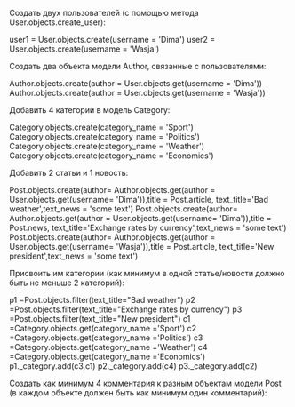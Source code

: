Создать двух пользователей (с помощью метода User.objects.create_user):

user1 = User.objects.create(username = 'Dima')
user2 = User.objects.create(username = 'Wasja')

Создать два объекта модели Author, связанные с пользователями:

Author.objects.create(author = User.objects.get(username = 'Dima'))
Author.objects.create(author = User.objects.get(username = 'Wasja'))

Добавить 4 категории в модель Category:
 
Category.objects.create(category_name = 'Sport')
Category.objects.create(category_name = 'Politics')
Category.objects.create(category_name = 'Weather')
Category.objects.create(category_name = 'Economics')

Добавить 2 статьи и 1 новость:

Post.objects.create(author= Author.objects.get(author = User.objects.get(username= 'Dima')),title = Post.article, text_title='Bad weather',text_news = 'some text')
Post.objects.create(author= Author.objects.get(author = User.objects.get(username= 'Dima')),title = Post.news, text_title='Exchange rates by currency',text_news = 'some text')
Post.objects.create(author= Author.objects.get(author = User.objects.get(username= 'Wasja')),title = Post.article, text_title='New president',text_news = 'some text')

Присвоить им категории (как минимум в одной статье/новости должно быть не меньше 2 категорий):

 p1 =Post.objects.filter(text_title="Bad weather")
 p2 =Post.objects.filter(text_title="Exchange rates by currency")
 p3 =Post.objects.filter(text_title="New president")
 c1 =Category.objects.get(category_name ='Sport')
 c2 =Category.objects.get(category_name ='Politics')
 c3 =Category.objects.get(category_name ='Weather')
 c4 =Category.objects.get(category_name ='Economics')
 p1._category.add(c3,c1)
 p2._category.add(c4)
 p3._category.add(c2)
 
Создать как минимум 4 комментария к разным объектам модели Post (в каждом объекте должен быть как минимум один комментарий):







